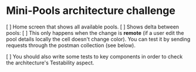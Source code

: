 #  Mini-Pools architecture challenge  

[ ] Home screen that shows all available pools.
    [ ] Shows delta between pools:
      [ ] This only happens when the change is __remote__ (if a user edit the pool details locally the cell doesn't change color). You can test it by sending requests through the postman collection (see below).
    
[ ] You should also write some tests to key components in order to check the architecture's Testability aspect.
